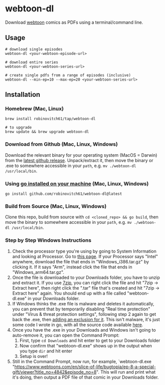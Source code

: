 # webtoon-dl

Download [webtoon](https://www.webtoons.com/en/) comics as PDFs using a terminal/command line.

## Usage

```shell
# download single episodes
webtoon-dl <your-webtoon-episode-url>

# download entire series
webtoon-dl <your-webtoon-series-url>

# create single pdfs from a range of episodes (inclusive)
webtoon-dl --min-ep=10 --max-ep=20 <your-webtoon-series-url>
```

## Installation

### Homebrew (Mac, Linux)

```shell
brew install robinovitch61/tap/webtoon-dl

# to upgrade
brew update && brew upgrade webtoon-dl
```

### Download from Github (Mac, Linux, Windows)

Download the relevant binary for your operating system (MacOS = Darwin) from
the [latest github release](https://github.com/robinovitch61/webtoon-dl/releases). Unpack/extract it, then move the
binary or .exe to somewhere accessible in your `path`, e.g. `mv ./webtoon-dl /usr/local/bin`.

### Using [go installed on your machine](https://go.dev/doc/install) (Mac, Linux, Windows)

```shell
go install github.com/robinovitch61/webtoon-dl@latest
```

### Build from Source (Mac, Linux, Windows)

Clone this repo, build from source with `cd <cloned_repo> && go build`, then move the binary to somewhere accessible in
your `path`, e.g. `mv ./webtoon-dl /usr/local/bin`.

### Step by Step Windows Instructions

1. Check the processor type you're using by going to System Information and looking at Processor. Go to [this page](https://github.com/robinovitch61/webtoon-dl/releases). If your Processor says "Intel" anywhere, download the file that ends in "Windows\_i386.tar.gz" by clicking it. If it says "Arm", instead click the file that ends in "Windows\_arm64.tar.gz".
2. Once the file is downloaded to your Downloads folder, you have to unzip and extract it. If you use [7zip](https://www.7-zip.org/), you can right click the file and hit "7zip -> Extract here", then right click the ".tar" file that's created and hit "7zip -> Extract here" again. You should end up with a file called "webtoon-dl.exe" in your Downloads folder.
3. If Windows thinks the .exe file is malware and deletes it automatically, you can prevent that by temporarily disabling "Real time protection" under "Virus & threat protection settings", following step 2 again to get back the .exe, then [adding an exclusion for it](https://support.microsoft.com/en-us/windows/add-an-exclusion-to-windows-security-811816c0-4dfd-af4a-47e4-c301afe13b26). This isn't malware, it's just some code I wrote in go, with all the source code available [here](https://github.com/robinovitch61/webtoon-dl/blob/main/main.go).
4. Once you have the .exe in your Downloads and Windows isn't going to auto-remove it, you can open the Command Prompt:
   1. First, type `cd Downloads` and hit enter to get to your Downloads folder
   2. Now confirm that "webtoon-dl.exe" shows up in the output when you type `dir` and hit enter
   3. Setup is over!
5. Still in the Command Prompt, now run, for example, `webtoon-dl.exe "https://www.webtoons.com/en/slice-of-life/bugtopia/ep-8-a-special-gift/viewer?title_no=4842&episode_no=8". This will run and print what it's doing, then output a PDF file of that comic in your Downloads folder.
